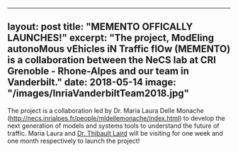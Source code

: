 
---
layout: post
title: "MEMENTO OFFICALLY LAUNCHES!"
excerpt: "The project, ModEling autonoMous vEhicles iN Traffic flOw (MEMENTO) is a collaboration between the NeCS lab at CRI Grenoble - Rhone-Alpes and our team in Vanderbilt."
date: 2018-05-14
image: "/images/InriaVanderbiltTeam2018.jpg"
---


The project is a collaboration led by Dr. Maria Laura Delle Monache (http://necs.inrialpes.fr/people/mldellemonache/index.html) to develop the next generation of models and systems tools to understand the future of traffic. Maria Laura and [Dr. Thibault Laird]( https://sites.google.com/view/thibault-liard) will be visiting for one week and one month respectively to launch the project!
